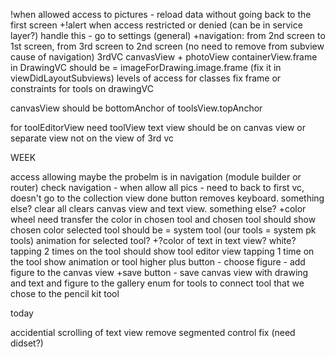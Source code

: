 !when allowed access to pictures - reload data without going back to the first screen
+!alert when access restricted or denied (can be in service layer?) handle this - go to settings (general)
+navigation: from 2nd screen to 1st screen, from 3rd screen to 2nd screen (no need to remove from subview cause of navigation)
3rdVC canvasView + photoView
containerView.frame in DrawingVC should be = imageForDrawing.image.frame (fix it in viewDidLayoutSubviews)
levels of access for classes
fix frame or constraints for tools on drawingVC

canvasView should be bottomAnchor of toolsView.topAnchor

for toolEditorView need toolView
text view should be on canvas view or separate view not on the view of 3rd vc

WEEK

access allowing maybe the probelm is in navigation (module builder or router)
check navigation - when allow all pics - need to back to first vc, doesn't go to the collection view
done button removes keyboard. something else?
clear all clears canvas view and text view. something else?
+color wheel need transfer the color in chosen tool and chosen tool should show chosen color
selected tool should be = system tool (our tools = system pk tools)
animation for selected tool?
+?color of text in text view? white?
tapping 2 times on the tool should show tool editor view
tapping 1 time on the tool show animation or tool higher
plus button - choose figure - add figure to the canvas view
+save button - save canvas view with drawing and text and figure to the gallery
enum for tools to connect tool that we chose to the pencil kit tool

today

accidential scrolling of text view remove
segmented control fix (need didset?)

